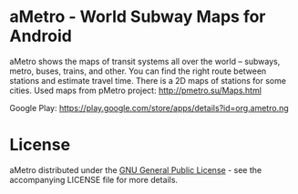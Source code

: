 # aMetro - World Subway Maps for Android

aMetro shows the maps of transit systems all over the world – subways, metro, buses, trains, and other. 
You can find the right route between stations and estimate travel time. There is a 2D maps of stations for some cities.
Used maps from pMetro project: http://pmetro.su/Maps.html

Google Play: https://play.google.com/store/apps/details?id=org.ametro.ng

# License

aMetro distributed under the [GNU General Public License](https://raw.githubusercontent.com/RomanGolovanov/ametro/master/LICENSE) - see the accompanying LICENSE file for more details. 
